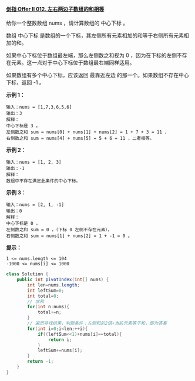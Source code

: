 #### [剑指 Offer II 012. 左右两边子数组的和相等](https://leetcode.cn/problems/tvdfij/)

给你一个整数数组 nums ，请计算数组的 中心下标 。

数组 中心下标 是数组的一个下标，其左侧所有元素相加的和等于右侧所有元素相加的和。

如果中心下标位于数组最左端，那么左侧数之和视为 0 ，因为在下标的左侧不存在元素。这一点对于中心下标位于数组最右端同样适用。

如果数组有多个中心下标，应该返回 最靠近左边 的那一个。如果数组不存在中心下标，返回 -1 。

**示例 1：**

~~~
输入：nums = [1,7,3,6,5,6]
输出：3
解释：
中心下标是 3 。
左侧数之和 sum = nums[0] + nums[1] + nums[2] = 1 + 7 + 3 = 11 ，
右侧数之和 sum = nums[4] + nums[5] = 5 + 6 = 11 ，二者相等。
~~~

**示例 2：**

~~~
输入：nums = [1, 2, 3]
输出：-1
解释：
数组中不存在满足此条件的中心下标。
~~~

**示例 3：**

~~~
输入：nums = [2, 1, -1]
输出：0
解释：
中心下标是 0 。
左侧数之和 sum = 0 ，（下标 0 左侧不存在元素），
右侧数之和 sum = nums[1] + nums[2] = 1 + -1 = 0 。
~~~

**提示：**

~~~
1 <= nums.length <= 104
-1000 <= nums[i] <= 1000
~~~



~~~java
class Solution {
    public int pivotIndex(int[] nums) {
        int len=nums.length;
        int leftSum=0;
        int total=0;
        // 求和
        for(int n:nums){
            total+=n;
        }
        // 遍历寻找结果，判断条件：左侧和的2倍+当前元素等于和，即为答案
        for(int i=0;i<len;++i){
            if((leftSum<<1)+nums[i]==total){
                return i;
            }
            leftSum+=nums[i];
        }
        return -1;
    }
}
~~~

